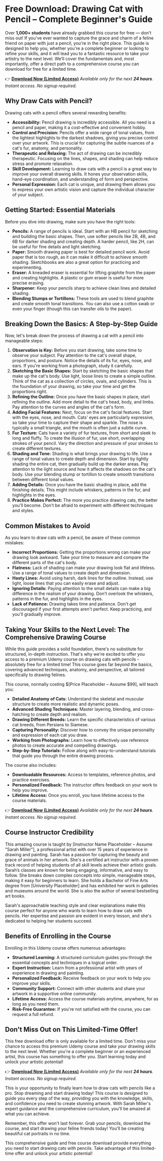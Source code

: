 # Free Download: Drawing Cat with Pencil – Complete Beginner's Guide

Over **1,000+ students** have already grabbed this course for free — don’t miss out! If you've ever wanted to capture the grace and charm of a feline friend on paper with just a pencil, you're in the right place. This guide is designed to help you, whether you're a complete beginner or looking to refine your skills, and it will lead you to a fantastic resource to take your artistry to the next level. We’ll cover the fundamentals and, most importantly, offer a direct path to a comprehensive course you can download for free for a limited time.

👉 **[Download Now (Limited Access)](https://udemywork.com/drawing-cat-with-pencil)**
_Available only for the next **24 hours**. Instant access. No signup required._

## Why Draw Cats with Pencil?

Drawing cats with a pencil offers several rewarding benefits:

*   **Accessibility:** Pencil drawing is incredibly accessible. All you need is a pencil and paper, making it a cost-effective and convenient hobby.
*   **Control and Precision:** Pencils offer a wide range of tonal values, from the lightest highlights to the darkest shadows, giving you precise control over your artwork. This is crucial for capturing the subtle nuances of a cat's fur, anatomy, and personality.
*   **Therapeutic and Relaxing:** The act of drawing can be incredibly therapeutic. Focusing on the lines, shapes, and shading can help reduce stress and promote relaxation.
*   **Skill Development:** Learning to draw cats with a pencil is a great way to improve your overall drawing skills. It hones your observation skills, hand-eye coordination, and understanding of form and perspective.
*   **Personal Expression:** Each cat is unique, and drawing them allows you to express your own artistic vision and capture the individual character of your subject.

## Getting Started: Essential Materials

Before you dive into drawing, make sure you have the right tools:

*   **Pencils:** A range of pencils is ideal. Start with an HB pencil for sketching and building the basic shapes. Then, use softer pencils like 2B, 4B, and 6B for darker shading and creating depth. A harder pencil, like 2H, can be useful for fine details and light sketching.
*   **Paper:** Smooth drawing paper is best for detailed pencil work. Avoid paper that is too rough, as it can make it difficult to achieve smooth shading. Sketchbooks are also a great option for practicing and experimenting.
*   **Eraser:** A kneaded eraser is essential for lifting graphite from the paper and creating highlights. A plastic or gum eraser is useful for more precise erasing.
*   **Sharpener:** Keep your pencils sharp to achieve clean lines and detailed shading.
*   **Blending Stumps or Tortillons:** These tools are used to blend graphite and create smooth tonal transitions. You can also use a cotton swab or even your finger (though this can transfer oils to the paper).

## Breaking Down the Basics: A Step-by-Step Guide

Now, let's break down the process of drawing a cat with a pencil into manageable steps:

1.  **Observation is Key:** Before you start drawing, take some time to observe your subject. Pay attention to the cat's overall shape, proportions, and posture. Notice the details of its fur, eyes, nose, and ears. If you're working from a photograph, study it carefully.
2.  **Sketching the Basic Shapes:** Start by sketching the basic shapes that make up the cat's body. Use light, loose lines to create a simple outline. Think of the cat as a collection of circles, ovals, and cylinders. This is the foundation of your drawing, so take your time and get the proportions right.
3.  **Refining the Outline:** Once you have the basic shapes in place, start refining the outline. Add more detail to the cat's head, body, and limbs. Pay attention to the curves and angles of the cat's form.
4.  **Adding Facial Features:** Next, focus on the cat's facial features. Start with the eyes, nose, and mouth. Cats' eyes are particularly expressive, so take your time to capture their shape and sparkle. The nose is typically a small triangle, and the mouth is often just a subtle curve.
5.  **Fur Texture:** Cats have a variety of fur textures, from short and sleek to long and fluffy. To create the illusion of fur, use short, overlapping strokes of your pencil. Vary the direction and pressure of your strokes to create different textures.
6.  **Shading and Tone:** Shading is what brings your drawing to life. Use a range of tonal values to create depth and dimension. Start by lightly shading the entire cat, then gradually build up the darker areas. Pay attention to the light source and how it affects the shadows on the cat's body. Use your blending stump or tortillon to create smooth transitions between different tonal values.
7.  **Adding Details:** Once you have the basic shading in place, add the finishing details. This might include whiskers, patterns in the fur, and highlights in the eyes.
8.  **Practice Makes Perfect:** The more you practice drawing cats, the better you'll become. Don't be afraid to experiment with different techniques and styles.

## Common Mistakes to Avoid

As you learn to draw cats with a pencil, be aware of these common mistakes:

*   **Incorrect Proportions:** Getting the proportions wrong can make your drawing look awkward. Take your time to measure and compare the different parts of the cat's body.
*   **Flatness:** Lack of shading can make your drawing look flat and lifeless. Use a range of tonal values to create depth and dimension.
*   **Hasty Lines:** Avoid using harsh, dark lines for the outline. Instead, use light, loose lines that you can easily erase and adjust.
*   **Ignoring Details:** Paying attention to the small details can make a big difference in the realism of your drawing. Don't overlook the whiskers, patterns in the fur, and highlights in the eyes.
*   **Lack of Patience:** Drawing takes time and patience. Don't get discouraged if your first attempts aren't perfect. Keep practicing, and you'll gradually improve.

## Taking Your Skills to the Next Level: The Comprehensive Drawing Course

While this guide provides a solid foundation, there's no substitute for structured, in-depth instruction. That's why we're excited to offer you access to a premium Udemy course on drawing cats with pencils - absolutely free for a limited time! This course goes far beyond the basics, covering advanced techniques, anatomy, and perspective, all tailored specifically to drawing felines.

This course, normally costing \$[Price Placeholder – Assume \$99], will teach you:

*   **Detailed Anatomy of Cats:** Understand the skeletal and muscular structure to create more realistic and dynamic poses.
*   **Advanced Shading Techniques:** Master layering, blending, and cross-hatching to create depth and realism.
*   **Drawing Different Breeds:** Learn the specific characteristics of various cat breeds, from Persians to Siamese.
*   **Capturing Personality:** Discover how to convey the unique personality and expression of each cat you draw.
*   **Working from Photographs:** Learn how to effectively use reference photos to create accurate and compelling drawings.
*   **Step-by-Step Tutorials:** Follow along with easy-to-understand tutorials that guide you through the entire drawing process.

The course also includes:

*   **Downloadable Resources:** Access to templates, reference photos, and practice exercises.
*   **Personalized Feedback:** The instructor offers feedback on your work to help you improve.
*   **Lifetime Access:** Once you enroll, you have lifetime access to the course materials.

👉 **[Download Now (Limited Access)](https://udemywork.com/drawing-cat-with-pencil)**
_Available only for the next **24 hours**. Instant access. No signup required._

## Course Instructor Credibility

This amazing course is taught by [Instructor Name Placeholder – Assume "Sarah Miller"], a professional artist with over 15 years of experience in drawing and painting. Sarah has a passion for capturing the beauty and grace of animals in her artwork. She's a certified art instructor with a proven track record of helping students of all skill levels achieve their artistic goals. Sarah’s classes are known for being engaging, informative, and easy to follow. She breaks down complex concepts into simple, manageable steps, making it easy for beginners to learn. She holds a Bachelor of Fine Arts degree from [University Placeholder] and has exhibited her work in galleries and museums around the world. She is also the author of several bestselling art books.

Sarah's approachable teaching style and clear explanations make this course perfect for anyone who wants to learn how to draw cats with pencils. Her expertise and passion are evident in every lesson, and she's dedicated to helping her students succeed.

## Benefits of Enrolling in the Course

Enrolling in this Udemy course offers numerous advantages:

*   **Structured Learning:** A structured curriculum guides you through the essential concepts and techniques in a logical order.
*   **Expert Instruction:** Learn from a professional artist with years of experience in drawing and painting.
*   **Personalized Feedback:** Receive feedback on your work to help you improve your skills.
*   **Community Support:** Connect with other students and share your artwork in a supportive online community.
*   **Lifetime Access:** Access the course materials anytime, anywhere, for as long as you need them.
*   **Risk-Free Guarantee:** If you're not satisfied with the course, you can request a full refund.

## Don't Miss Out on This Limited-Time Offer!

This free download offer is only available for a limited time. Don't miss your chance to access this premium Udemy course and take your drawing skills to the next level. Whether you're a complete beginner or an experienced artist, this course has something to offer you. Start learning today and unlock your artistic potential!

👉 **[Download Now (Limited Access)](https://udemywork.com/drawing-cat-with-pencil)**
_Available only for the next **24 hours**. Instant access. No signup required._

This is your opportunity to finally learn how to draw cats with pencils like a pro. Stop dreaming and start drawing today! This course is designed to guide you every step of the way, providing you with the knowledge, skills, and confidence you need to create stunning artwork. With Sarah Miller's expert guidance and the comprehensive curriculum, you'll be amazed at what you can achieve.

Remember, this offer won't last forever. Grab your pencils, download the course, and start drawing your feline friends today! You'll be creating beautiful cat portraits in no time.

This comprehensive guide and free course download provide everything you need to start drawing cats with pencils. Take advantage of this limited-time offer and unlock your artistic potential!
